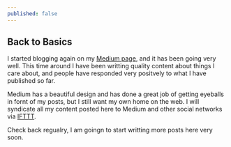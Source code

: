 ```yaml
---
published: false
---
```


## Back to Basics
I started blogging again on my [Medium page](https://medium.com/@matthewdiiulio), and it has been going very well. This time around I have been writting quality content about things I care about, and people have responded very positvely to what I have published so far.

Medium has a beautiful design and has done a great job of getting eyeballs in fornt of my posts, but I still want my own home on the web. I will syndicate all my content posted here to Medium and other social networks via [IFTTT](https://ifttt.com/).

Check back regualry, I am goingn to start writting more posts here very soon.




